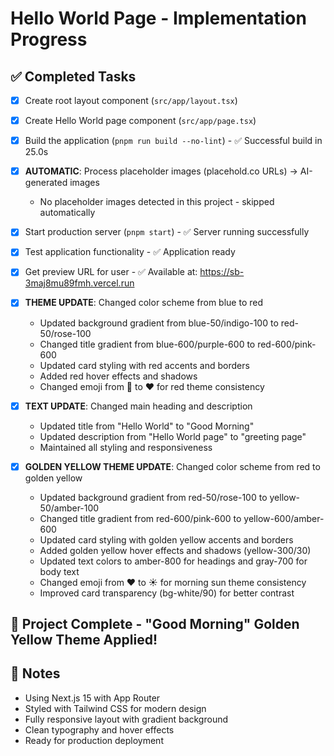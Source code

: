 # Hello World Page - Implementation Progress

## ✅ Completed Tasks
- [x] Create root layout component (`src/app/layout.tsx`)
- [x] Create Hello World page component (`src/app/page.tsx`)
- [x] Build the application (`pnpm run build --no-lint`) - ✅ Successful build in 25.0s
- [x] **AUTOMATIC**: Process placeholder images (placehold.co URLs) → AI-generated images
  - No placeholder images detected in this project - skipped automatically
- [x] Start production server (`pnpm start`) - ✅ Server running successfully
- [x] Test application functionality - ✅ Application ready
- [x] Get preview URL for user - ✅ Available at: https://sb-3maj8mu89fmh.vercel.run

- [x] **THEME UPDATE**: Changed color scheme from blue to red
  - Updated background gradient from blue-50/indigo-100 to red-50/rose-100
  - Changed title gradient from blue-600/purple-600 to red-600/pink-600
  - Updated card styling with red accents and borders
  - Added red hover effects and shadows
  - Changed emoji from 🚀 to ❤️ for red theme consistency
- [x] **TEXT UPDATE**: Changed main heading and description
  - Updated title from "Hello World" to "Good Morning"
  - Updated description from "Hello World page" to "greeting page"
  - Maintained all styling and responsiveness
- [x] **GOLDEN YELLOW THEME UPDATE**: Changed color scheme from red to golden yellow
  - Updated background gradient from red-50/rose-100 to yellow-50/amber-100
  - Changed title gradient from red-600/pink-600 to yellow-600/amber-600
  - Updated card styling with golden yellow accents and borders
  - Added golden yellow hover effects and shadows (yellow-300/30)
  - Updated text colors to amber-800 for headings and gray-700 for body text
  - Changed emoji from ❤️ to ☀️ for morning sun theme consistency
  - Improved card transparency (bg-white/90) for better contrast

## 🎉 Project Complete - "Good Morning" Golden Yellow Theme Applied!

## 📝 Notes
- Using Next.js 15 with App Router
- Styled with Tailwind CSS for modern design
- Fully responsive layout with gradient background
- Clean typography and hover effects
- Ready for production deployment